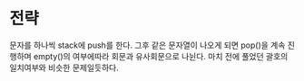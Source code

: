 # 전략

문자를 하나씩 stack에 push를 한다. 그후 같은 문자열이 나오게 되면 pop()을 계속 진행하며 empty()의 여부에따라 회문과 유사회문으로 나뉜다.
마치 전에 풀었던 괄호의 일치여부와 비슷한 문제일듯하다.
